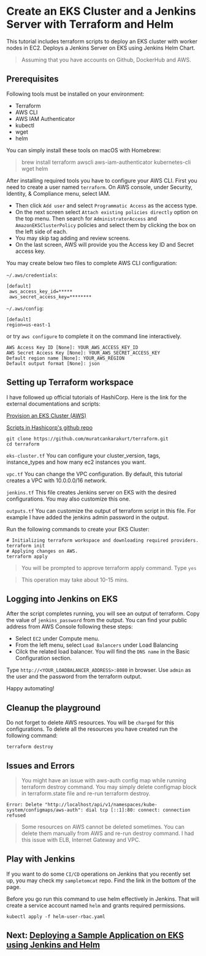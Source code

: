 # Create an EKS Cluster and a Jenkins Server with Terraform and Helm

This tutorial includes terraform scripts to deploy an EKS cluster with worker nodes in EC2. Deploys a Jenkins Server on EKS using Jenkins Helm Chart.

> Assuming that you have accounts on Github, DockerHub and AWS.

## Prerequisites

Following tools must be installed on your environment:
- Terraform
- AWS CLI
- AWS IAM Authenticator
- kubectl
- wget
- helm

You can simply install these tools on macOS with Homebrew:
> brew install terraform awscli aws-iam-authenticator kubernetes-cli wget helm

After installing required tools you have to configure your AWS CLI. First you need to create a user named `terraform`. On AWS console, under Security, Identity, & Compliance menu, select IAM. 
- Then click `Add user` and select `Programmatic Access` as the access type. 
- On the next screen select `Attach existing policies directly` option on the top menu. Then search for `AdministratorAccess` and  `AmazonEKSClusterPolicy` policies and select them by clicking the box on the left side of each. 
- You may skip tag adding and review screens. 
- On the last screen, AWS will provide you the Access key ID and Secret access key. 

You may create below two files to complete AWS CLI configuration:

`~/.aws/credentials`:
```
[default]
 aws_access_key_id=*****
 aws_secret_access_key=********
```
`~/.aws/config`:
```
[default]
region=us-east-1
```
or try `aws configure` to complete it on the command line interactively.
```console
AWS Access Key ID [None]: YOUR_AWS_ACCESS_KEY_ID
AWS Secret Access Key [None]: YOUR_AWS_SECRET_ACCESS_KEY
Default region name [None]: YOUR_AWS_REGION
Default output format [None]: json
```

## Setting up Terraform workspace

I have followed up official tutorials of HashiCorp. Here is the link for the external documentations and scripts:

[Provision an EKS Cluster (AWS)](https://learn.hashicorp.com/tutorials/terraform/eks)

[Scripts in Hashicorp's github repo](https://github.com/hashicorp/learn-terraform-provision-eks-cluster)

```console
git clone https://github.com/muratcankarakurt/terraform.git
cd terraform
```

`eks-cluster.tf` You can configure your cluster_version, tags, instance_types and how many ec2 instances you want.

`vpc.tf` You can change the VPC configuration. By default, this tutorial creates a VPC with 10.0.0.0/16 network.

`jenkins.tf` This file creates Jenkins server on EKS with the desired configurations. You may also customize this one.

`outputs.tf` You can customize the output of terraform script in this file. For example I have added the jenkins admin password in the output.

Run the following commands to create your EKS Cluster:
```console
# Initializing terraform workspace and downloading required providers.
terraform init
# Applying changes on AWS.
terraform apply
```
>You will be prompted to approve terraform apply command. Type `yes`

>This operation may take about 10-15 mins.

## Logging into Jenkins on EKS

After the script completes running, you will see an output of terraform. Copy the value of `jenkins_password` from the output. You can find your public address from AWS Console following these steps:
- Select `EC2` under Compute menu.
- From the left menu, select `Load Balancers` under Load Balancing
- Cilck the related load balancer. You will find the `DNS name` in the Basic Configuration section.

Type `http://<YOUR_LOADBALANCER_ADDRESS>:8080` in browser. Use `admin` as the user and the password from the terraform output.

Happy automating!

## Cleanup the playground
Do not forget to delete AWS resources. You will be ```charged``` for this configurations. To delete all the resources you have created run the following command:
```console
terraform destroy
```

## Issues and Errors

>You might have an issue with aws-auth config map while running terraform destroy command. You may simply delete configmap block in terraform.state file and re-run terraform destroy.

`Error: Delete "http://localhost/api/v1/namespaces/kube-system/configmaps/aws-auth": dial tcp [::1]:80: connect: connection refused`

>Some resources on AWS cannot be deleted sometimes. You can delete them manually from AWS and re-run destroy command. I had this issue with ELB, Internet Gateway and VPC.

## Play with Jenkins

If you want to do some `CI/CD` operations on Jenkins that you recently set up, you may check my `sampletomcat` repo. Find the link in the bottom of the page.

Before you go run this command to use helm effectively in Jenkins. That will create a service account named `helm` and grants required permissions.

```console
kubectl apply -f helm-user-rbac.yaml
```

## Next: [Deploying a Sample Application on EKS using Jenkins and Helm](https://github.com/muratcankarakurt/sampletomcat)
